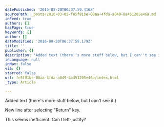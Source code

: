 ```yaml
---
datePublished: '2016-08-20T06:37:59.416Z'
sourcePath: _posts/2016-03-05-fe5f81be-08aa-4fda-a049-8a451205e46a.md
inFeed: true
authors: []
hasPage: true
keywords: []
author: []
dateModified: '2016-08-20T06:37:59.179Z'
title: ''
publisher: {}
description: 'Added text (there''s more stuff below, but I can''t see it.)'
inLanguage: null
inNav: false
via: {}
starred: false
url: fe5f81be-08aa-4fda-a049-8a451205e46a/index.html
_type: Article

---
```

Added text (there's more stuff below, but I can't see it.)

New line after selecting "Return" key.

This seems inefficient. Can I left-justify?